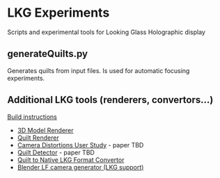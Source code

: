 # LKG Experiments
Scripts and experimental tools for Looking Glass Holographic display

## generateQuilts.py
Generates quilts from input files. Is used for automatic focusing experiments.

## Additional LKG tools (renderers, convertors...) 
[Build instructions](https://github.com/dormon/3DApps)
* [3D Model Renderer](https://github.com/dormon/3DApps/blob/master/src/renderHoloModel.cpp)
* [Quilt Renderer](https://github.com/dormon/3DApps/blob/master/src/renderHoloFocus.cpp)
* [Camera Distortions User Study](https://github.com/dormon/3DApps/blob/master/src/renderHoloUserStudy.cpp) - paper TBD
* [Quilt Detector](https://github.com/dormon/3DApps/blob/master/src/quiltDetector.cpp) - paper TBD
* [Quilt to Native LKG Format Convertor](https://github.com/dormon/3DApps/blob/master/src/quiltToNative.cpp)
* [Blender LF camera generator (LKG support)](https://github.com/ichlubna/blenderScripts/blob/master/LF/cameras.py)

